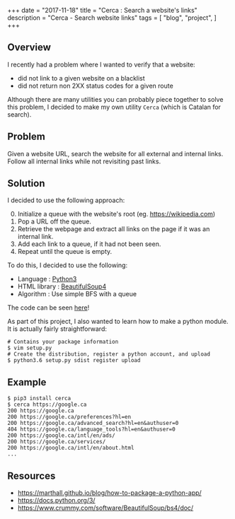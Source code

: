 +++
date = "2017-11-18"
title = "Cerca : Search a website's links"
description = "Cerca - Search website links"
tags = [
  "blog",
  "project",
]
+++

## Overview

I recently had a problem where I wanted to verify that a website:

- did not link to a given website on a blacklist
- did not return non 2XX status codes for a given route

Although there are many utilities you can probably piece together to solve this
problem, I decided to make my own utility `Cerca` (which is Catalan for search).

## Problem

Given a website URL, search the website for all external and internal
links. Follow all internal links while not revisiting past links.

## Solution

I decided to use the following approach:

0. Initialize a queue with the website's root (eg. https://wikipedia.com)
1. Pop a URL off the queue.
2. Retrieve the webpage and extract all links on the page if it was an internal
   link.
3. Add each link to a queue, if it had not been seen.
4. Repeat until the queue is empty.

To do this, I decided to use the following:

- Language : [Python3](https://docs.python.org/3/) 
- HTML library : [BeautifulSoup4](https://www.crummy.com/software/BeautifulSoup/bs4/doc/)
- Algorithm : Use simple BFS with a queue

The code can be seen [here](https://github.com/dang3r/cerca)!

As part of this project, I also wanted to learn how to make a python module. It
is actually fairly straightforward:

```
# Contains your package information
$ vim setup.py
# Create the distribution, register a python account, and upload
$ python3.6 setup.py sdist register upload
```

## Example

```
$ pip3 install cerca
$ cerca https://google.ca
200 https://google.ca
200 https://google.ca/preferences?hl=en
200 https://google.ca/advanced_search?hl=en&authuser=0
404 https://google.ca/language_tools?hl=en&authuser=0
200 https://google.ca/intl/en/ads/
200 https://google.ca/services/
200 https://google.ca/intl/en/about.html
...
```

## Resources

- https://marthall.github.io/blog/how-to-package-a-python-app/
- https://docs.python.org/3/
- https://www.crummy.com/software/BeautifulSoup/bs4/doc/
